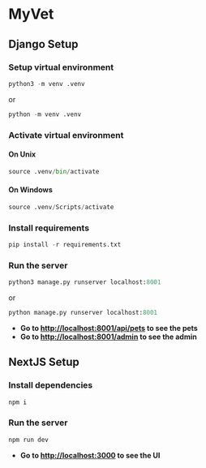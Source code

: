 # MyVet

## Django Setup

### Setup virtual environment

```python
python3 -m venv .venv
```

or

```python
python -m venv .venv
```

### Activate virtual environment

#### On Unix

```python
source .venv/bin/activate
```

#### On Windows

```python
source .venv/Scripts/activate
```

### Install requirements

```python
pip install -r requirements.txt
```

### Run the server

```python
python3 manage.py runserver localhost:8001
```

or

```python
python manage.py runserver localhost:8001
```

- **Go to [http://localhost:8001/api/pets](http://localhost:8001/api/pets) to see the pets**
- **Go to [http://localhost:8001/admin](http://localhost:8001/admin) to see the admin**

## NextJS Setup

### Install dependencies

```js
npm i
```

### Run the server

```js
npm run dev
```

- **Go to [http://localhost:3000](http://localhost:) to see the UI**

